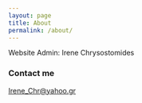 ```yaml
---
layout: page
title: About
permalink: /about/
---
```


Website Admin: Irene Chrysostomides

### Contact me

[Irene_Chr@yahoo.gr](Irene_Chr@yahoo.gr)
